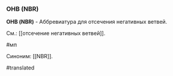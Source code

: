 ### ОНВ (NBR)

**ОНВ (NBR)** - Аббревиатура для отсечения негативных ветвей.

См.: [[отсечение негативных ветвей]].

#мп

Синоним: [[NBR]].

#translated
